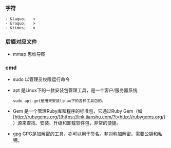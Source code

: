 ### 字符

```
- &laquo;   <
- &raquo;   >
- &times;   x
```



### 后缀对应文件

- mmap  思维导图



### cmd

- sudo 以管理员权限运行命令

- apt 是Linux下的一款安装包管理工具，是一个客户/服务器系统

  ```
  sudo apt-get是用来安装linux下的各种工具包的。
  ```

- Gem  是一个管理Ruby库和程序的标准包，它通过Ruby Gem（如 [http://rubygems.org/](https://link.jianshu.com/?t=http://rubygems.org/) ）源来查找、安装、升级和卸载软件包，非常的便捷。
- gpg  GPG是加解密的工具，亦可以用于签名。非对称加解密。需要公钥和私钥。

